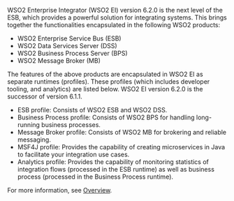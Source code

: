 WSO2 Enterprise Integrator (WSO2 EI) version 6.2.0 is the next level of the ESB, which provides a powerful solution for integrating systems. This brings together the functionalities encapsulated in the following WSO2 products:

- WSO2 Enterprise Service Bus (ESB)
- WSO2 Data Services Server (DSS)
- WSO2 Business Process Server (BPS)
- WSO2 Message Broker (MB)

The features of the above products are encapsulated in WSO2 EI as separate runtimes (profiles). These profiles (which includes developer tooling, and analytics) are listed below. WSO2 EI version 6.2.0 is the successor of version 6.1.1. 

- ESB profile: Consists of WSO2 ESB and WSO2 DSS. 
- Business Process profile: Consists of WSO2 BPS for handling long-running business processes. 
- Message Broker profile: Consists of WSO2 MB for brokering and reliable messaging. 
- MSF4J profile: Provides the capability of creating microservices in Java to facilitate your integration use cases.
- Analytics profile: Provides the capability of monitoring statistics of integration flows (processed in the ESB runtime) as well as business process (processed in the Business Process runtime). 

For more information, see [Overview](#introduction.md).
